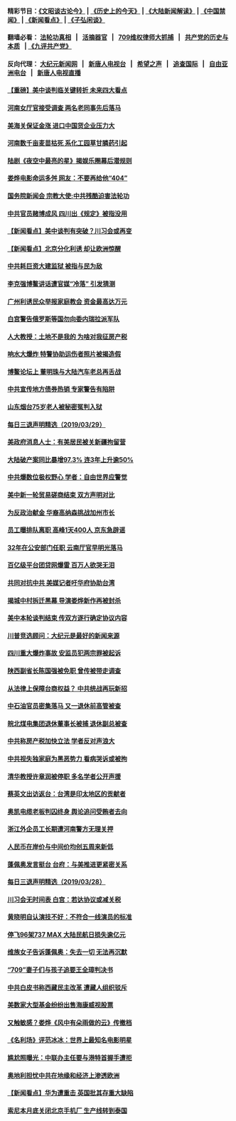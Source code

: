 #### 精彩节目：[《文昭谈古论今》](http://134.209.198.168/wenzhao) | [《历史上的今天》](http://134.209.198.168/today-in-history) | [《大陆新闻解读》](http://134.209.198.168/ntdtv-comedy) | [《中国禁闻》](http://134.209.198.168/ntdtv-news) | [《新闻看点》](http://134.209.198.168/news-insight) | [《子弘闲谈》](http://134.209.198.168/zihongxiantan/) 

  #### 翻墙必看： [法轮功真相](http://134.209.198.168:10000/videos/truth.html) &nbsp;&nbsp;|&nbsp;&nbsp; [活摘器官](http://134.209.198.168:10000/videos/res/Organs/) &nbsp;&nbsp;|&nbsp;&nbsp; [709维权律师大抓捕](http://134.209.198.168:10000/videos/709/) &nbsp;&nbsp;|&nbsp;&nbsp; [共产党的历史与本质](http://134.209.198.168:10000/videos/ccp.html) &nbsp;&nbsp;| [《九评共产党》](http://134.209.198.168:10000/videos/jiuping/) 

#### 反向代理： [大纪元新闻网](http://134.209.198.168:10080/) &nbsp;&nbsp;|&nbsp;&nbsp; [新唐人电视台](http://134.209.198.168:8000/) &nbsp;&nbsp;|&nbsp;&nbsp; [希望之声](http://134.209.198.168:8200/) &nbsp;&nbsp;|&nbsp;&nbsp; [追查国际](http://134.209.198.168:10010/) &nbsp;&nbsp;|&nbsp;&nbsp; [自由亚洲电台](http://134.209.198.168:9800/) &nbsp;&nbsp;|&nbsp;&nbsp; [新唐人电视直播](http://134.209.198.168/) 

#### [【重磅】美中谈判临关键转折 未来四大看点](../pages/nsc413/n11149718.md?t=03300037) 

#### [河南女厅官接受调查 两名老同事先后落马](../pages/nsc413/n11149665.md?t=03300037) 

#### [美海关保证金涨 进口中国货企业压力大](../pages/nsc413/n11149090.md?t=03300037) 

#### [河南数千亩麦苗枯死 系化工园草甘膦药引起](../pages/nsc413/n11149843.md?t=03300037) 

#### [陆剧《夜空中最亮的星》揭娱乐圈幕后潜规则](../pages/nsc413/n11149402.md?t=03300037) 

#### [娄烨电影命运多舛 网友：不要再给他“404”](../pages/nsc413/n11149580.md?t=03300037) 

#### [国务院新闻会 宗教大使:中共残酷迫害法轮功](../pages/nsc413/n11149870.md?t=03300037) 

#### [中共官员赌博成风 四川出《规定》被指没用](../pages/nsc413/n11149564.md?t=03300037) 

#### [【新闻看点】美中谈判有突破？川习会或再变](../pages/nsc413/n11149469.md?t=03300037) 

#### [【新闻看点】北京分化利诱 却让欧洲惊醒](../pages/nsc413/n11149321.md?t=03300037) 

#### [中共耗巨资大建监狱 被指与民为敌](../pages/nsc413/n11149626.md?t=03300037) 

#### [李克强博鳌讲话遭官媒“冷落” 引发猜测](../pages/nsc413/n11149498.md?t=03300037) 

#### [广州利诱民众举报家庭教会 资金最高达万元](../pages/nsc413/n11149621.md?t=03300037) 

#### [白宫警告俄罗斯等国勿向委内瑞拉派军队](../pages/nsc413/n11149658.md?t=03300037) 

#### [人大教授：土地不是我的 为啥对我征房产税](../pages/nsc413/n11149681.md?t=03300037) 

#### [响水大爆炸 特警协助运伤者照片被揭造假](../pages/nsc413/n11149601.md?t=03300037) 

#### [博鳌论坛上 董明珠与大陆汽车老总再舌战](../pages/nsc413/n11149364.md?t=03300037) 

#### [中共宣传地方债券热销 专家警告有陷阱](../pages/nsc413/n11149444.md?t=03300037) 

#### [山东烟台75岁老人被秘密冤判入狱](../pages/nsc413/n11149276.md?t=03300037) 

#### [每日三退声明精选（2019/03/29）](../pages/nsc413/n11149495.md?t=03300037) 

#### [美政府消息人士：有美居民被关新疆拘留营](../pages/nsc413/n11149339.md?t=03300037) 

#### [大陆破产案同比暴增97.3% 连3年上升逾50%](../pages/nsc413/n11149023.md?t=03300037) 

#### [中共爆数位极权野心 学者：自由世界应警觉](../pages/nsc413/n11148990.md?t=03300037) 

#### [美中新一轮贸易磋商结束 双方声明对比](../pages/nsc413/n11149183.md?t=03300037) 

#### [为反政治献金 华裔高纳森挑战加州市长](../pages/nsc413/n11147254.md?t=03300037) 

#### [员工曝排队离职 高峰1天400人 京东急辟谣](../pages/nsc413/n11149194.md?t=03300037) 

#### [32年在公安部门任职 云南厅官早明光落马](../pages/nsc413/n11148873.md?t=03300037) 

#### [百亿级平台团贷网爆雷 百万人欲哭无泪](../pages/nsc413/n11149024.md?t=03300037) 


#### [共同对抗中共 美媒记者吁华府协助台湾](../pages/nsc413/n11147918.md?t=03300037) 

#### [揭城中村拆迁黑幕 导演娄烨新作再被封杀](../pages/nsc413/n11149028.md?t=03300037) 

#### [美中本轮谈判结束 传双方逐行确定协议内容](../pages/nsc413/n11148669.md?t=03300037) 

#### [川普竞选顾问：大纪元是最好的新闻来源](../pages/nsc413/n11148646.md?t=03300037) 

#### [四川重大爆炸事故 安监员犯两宗罪被起诉](../pages/nsc413/n11148758.md?t=03300037) 

#### [陕西副省长陈国强被免职 曾传被带走调查](../pages/nsc413/n11148429.md?t=03300037) 

#### [从法律上保障台商权益？ 中共统战再玩新招](../pages/nsc413/n11148235.md?t=03300037) 

#### [中石油官员密集落马 又一退休前高管被查](../pages/nsc413/n11148396.md?t=03300037) 

#### [皖北煤电集团退休董事长被捕 退休副总被查](../pages/nsc413/n11148067.md?t=03300037) 

#### [中共称房产税加快立法 学者反对声浪大](../pages/nsc413/n11148027.md?t=03300037) 

#### [中共视失独家庭为黑恶势力 看病哭诉或被拘](../pages/nsc413/n11147424.md?t=03300037) 

#### [清华教授许章润被停职 多名学者公开声援](../pages/nsc413/n11147953.md?t=03300037) 

#### [蔡英文出访返台：台湾是印太地区的贡献者](../pages/nsc413/n11148140.md?t=03300037) 

#### [奥凯电缆老板判囚终身 舆论追问受贿者去向](../pages/nsc413/n11147936.md?t=03300037) 

#### [浙江外企员工长期遭河南警方无理关押](../pages/nsc413/n11147812.md?t=03300037) 

#### [人民币在岸价与中间价均创五周来新低](../pages/nsc413/n11147586.md?t=03300037) 

#### [蓬佩奥发言挺台 台府：与美推进更紧密关系](../pages/nsc413/n11147966.md?t=03300037) 

#### [每日三退声明精选（2019/03/28）](../pages/nsc413/n11147927.md?t=03300037) 

#### [川习会无时间表 白宫：若达协议或减关税](../pages/nsc413/n11147333.md?t=03300037) 

#### [黄晓明自认演技不好：不符合一线演员的标准](../pages/nsc413/n11147287.md?t=03300037) 

#### [停飞96架737 MAX 大陆民航日损失逾亿元](../pages/nsc413/n11147390.md?t=03300037) 

#### [维族女子告诉蓬佩奥：失去一切 无法再沉默](../pages/nsc413/n11135743.md?t=03300037) 

#### [“709”妻子们与孩子追要王全璋判决书](../pages/nsc413/n11147264.md?t=03300037) 

#### [中共白皮书称西藏民主改革 遭藏人组织驳斥](../pages/nsc413/n11147237.md?t=03300037) 

#### [美数家大型基金纷纷出售海康威视股票](../pages/nsc413/n11147111.md?t=03300037) 

#### [又触敏感？娄烨《风中有朵雨做的云》传撤档](../pages/nsc413/n11146867.md?t=03300037) 

#### [《名利场》评范冰冰：世界上最知名电影明星](../pages/nsc413/n11147026.md?t=03300037) 

#### [尴尬照曝光：中联办主任要与港特首握手遭拒](../pages/nsc413/n11146748.md?t=03300037) 

#### [奥地利担忧中共在地缘和经济上渗透欧洲](../pages/nsc413/n11147131.md?t=03300037) 

#### [【新闻看点】华为遭重击 英国批其存重大缺陷](../pages/nsc413/n11146848.md?t=03300037) 

#### [索尼本月底关闭北京手机厂 生产线转到泰国](../pages/nsc413/n11146898.md?t=03300037) 

